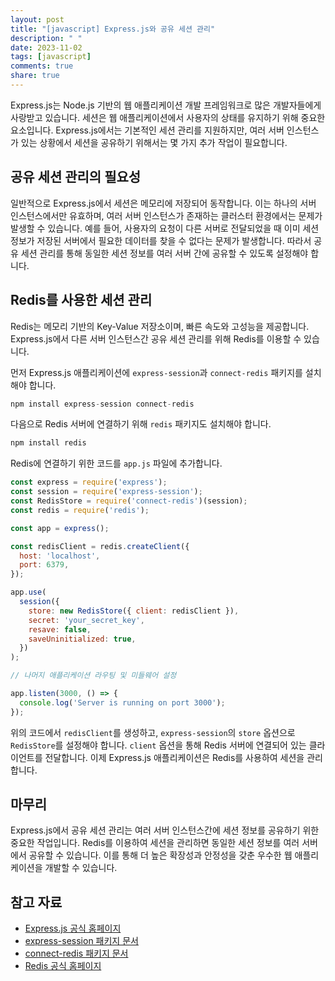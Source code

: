 ```yaml
---
layout: post
title: "[javascript] Express.js와 공유 세션 관리"
description: " "
date: 2023-11-02
tags: [javascript]
comments: true
share: true
---
```


Express.js는 Node.js 기반의 웹 애플리케이션 개발 프레임워크로 많은 개발자들에게 사랑받고 있습니다. 세션은 웹 애플리케이션에서 사용자의 상태를 유지하기 위해 중요한 요소입니다. Express.js에서는 기본적인 세션 관리를 지원하지만, 여러 서버 인스턴스가 있는 상황에서 세션을 공유하기 위해서는 몇 가지 추가 작업이 필요합니다.

## 공유 세션 관리의 필요성

일반적으로 Express.js에서 세션은 메모리에 저장되어 동작합니다. 이는 하나의 서버 인스턴스에서만 유효하며, 여러 서버 인스턴스가 존재하는 클러스터 환경에서는 문제가 발생할 수 있습니다. 예를 들어, 사용자의 요청이 다른 서버로 전달되었을 때 이미 세션 정보가 저장된 서버에서 필요한 데이터를 찾을 수 없다는 문제가 발생합니다. 따라서 공유 세션 관리를 통해 동일한 세션 정보를 여러 서버 간에 공유할 수 있도록 설정해야 합니다.

## Redis를 사용한 세션 관리

Redis는 메모리 기반의 Key-Value 저장소이며, 빠른 속도와 고성능을 제공합니다. Express.js에서 다른 서버 인스턴스간 공유 세션 관리를 위해 Redis를 이용할 수 있습니다.

먼저 Express.js 애플리케이션에 `express-session`과 `connect-redis` 패키지를 설치해야 합니다.

```javascript
npm install express-session connect-redis
```

다음으로 Redis 서버에 연결하기 위해 `redis` 패키지도 설치해야 합니다.

```javascript
npm install redis
```

Redis에 연결하기 위한 코드를 `app.js` 파일에 추가합니다.

```javascript
const express = require('express');
const session = require('express-session');
const RedisStore = require('connect-redis')(session);
const redis = require('redis');

const app = express();

const redisClient = redis.createClient({
  host: 'localhost',
  port: 6379,
});

app.use(
  session({
    store: new RedisStore({ client: redisClient }),
    secret: 'your_secret_key',
    resave: false,
    saveUninitialized: true,
  })
);

// 나머지 애플리케이션 라우팅 및 미들웨어 설정

app.listen(3000, () => {
  console.log('Server is running on port 3000');
});
```

위의 코드에서 `redisClient`를 생성하고, `express-session`의 `store` 옵션으로 `RedisStore`를 설정해야 합니다. `client` 옵션을 통해 Redis 서버에 연결되어 있는 클라이언트를 전달합니다. 이제 Express.js 애플리케이션은 Redis를 사용하여 세션을 관리합니다.

## 마무리

Express.js에서 공유 세션 관리는 여러 서버 인스턴스간에 세션 정보를 공유하기 위한 중요한 작업입니다. Redis를 이용하여 세션을 관리하면 동일한 세션 정보를 여러 서버에서 공유할 수 있습니다. 이를 통해 더 높은 확장성과 안정성을 갖춘 우수한 웹 애플리케이션을 개발할 수 있습니다.

## 참고 자료

- [Express.js 공식 홈페이지](https://expressjs.com/)
- [express-session 패키지 문서](https://www.npmjs.com/package/express-session)
- [connect-redis 패키지 문서](https://www.npmjs.com/package/connect-redis)
- [Redis 공식 홈페이지](https://redis.io/)